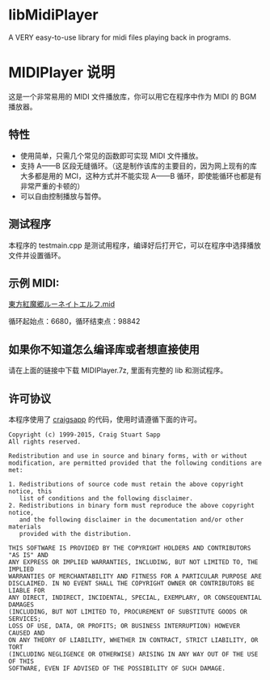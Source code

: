 # libMidiPlayer
A VERY easy-to-use library for midi files playing back in programs.

# MIDIPlayer 说明
这是一个非常易用的 MIDI 文件播放库，你可以用它在程序中作为 MIDI 的 BGM 播放器。

## 特性
* 使用简单，只需几个常见的函数即可实现 MIDI 文件播放。
* 支持 A——B 区段无缝循环。（这是制作该库的主要目的，因为网上现有的库大多都是用的 MCI，这种方式并不能实现 A——B 循环，即使能循环也都是有非常严重的卡顿的）
* 可以自由控制播放与暂停。

## 测试程序
本程序的 testmain.cpp 是测试用程序，编译好后打开它，可以在程序中选择播放文件并设置循环。

## 示例 MIDI:
[東方紅魔郷ルーネイトエルフ.mid](http://pan.baidu.com/s/1c2BIp9m)

循环起始点：6680，循环结束点：98842

## 如果你不知道怎么编译库或者想直接使用
请在上面的链接中下载 MIDIPlayer.7z, 里面有完整的 lib 和测试程序。

## 许可协议
本程序使用了 [craigsapp](https://github.com/craigsapp/midifile) 的代码，使用时请遵循下面的许可。
```Text
Copyright (c) 1999-2015, Craig Stuart Sapp
All rights reserved.

Redistribution and use in source and binary forms, with or without
modification, are permitted provided that the following conditions are met:

1. Redistributions of source code must retain the above copyright notice, this
   list of conditions and the following disclaimer. 
2. Redistributions in binary form must reproduce the above copyright notice,
   and the following disclaimer in the documentation and/or other materials 
   provided with the distribution.

THIS SOFTWARE IS PROVIDED BY THE COPYRIGHT HOLDERS AND CONTRIBUTORS "AS IS" AND
ANY EXPRESS OR IMPLIED WARRANTIES, INCLUDING, BUT NOT LIMITED TO, THE IMPLIED
WARRANTIES OF MERCHANTABILITY AND FITNESS FOR A PARTICULAR PURPOSE ARE
DISCLAIMED. IN NO EVENT SHALL THE COPYRIGHT OWNER OR CONTRIBUTORS BE LIABLE FOR
ANY DIRECT, INDIRECT, INCIDENTAL, SPECIAL, EXEMPLARY, OR CONSEQUENTIAL DAMAGES
(INCLUDING, BUT NOT LIMITED TO, PROCUREMENT OF SUBSTITUTE GOODS OR SERVICES;
LOSS OF USE, DATA, OR PROFITS; OR BUSINESS INTERRUPTION) HOWEVER CAUSED AND
ON ANY THEORY OF LIABILITY, WHETHER IN CONTRACT, STRICT LIABILITY, OR TORT
(INCLUDING NEGLIGENCE OR OTHERWISE) ARISING IN ANY WAY OUT OF THE USE OF THIS
SOFTWARE, EVEN IF ADVISED OF THE POSSIBILITY OF SUCH DAMAGE.
```
